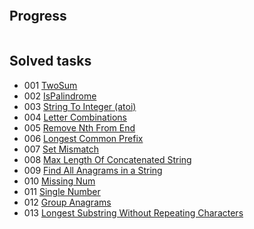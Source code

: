 <p align="center">
  <img src="https://upload.wikimedia.org/wikipedia/commons/0/0a/LeetCode_Logo_black_with_text.svg" alt="">
</p>

## Progress

<p align="center">
  <img src="https://leetcard.jacoblin.cool/protomorphine?theme=light&font=Rubik&ext=heatmap" alt="">
</p>

## Solved tasks
- 001 [TwoSum](src/two_sum.cpp)
- 002 [IsPalindrome](src/is_palindrome.cpp)
- 003 [String To Integer (atoi)](src/string_to_integer.cpp)
- 004 [Letter Combinations](src/letter_combination.cpp)
- 005 [Remove Nth From End](src/remove_nth_from_end.cpp)
- 006 [Longest Common Prefix](src/longest_common_prefix.cpp)
- 007 [Set Mismatch](src/set_mismatch.cpp)
- 008 [Max Length Of Concatenated String](src/max_length_of_concatenated_string_with_unique_chars.cpp)
- 009 [Find All Anagrams in a String](src/find_all_anagrams_in_string.cpp)
- 010 [Missing Num](src/missing_number.cpp)
- 011 [Single Number](src/single_number.cpp)
- 012 [Group Anagrams](src/group_anagrams.cpp)
- 013 [Longest Substring Without Repeating Characters](src/length_of_longest_substring.cpp)